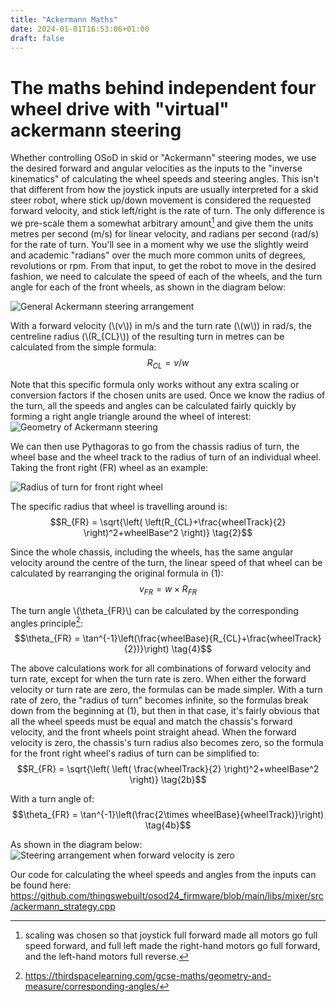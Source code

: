 ```yaml
---
title: "Ackermann Maths"
date: 2024-01-01T16:53:06+01:00
draft: false
---
```


# The maths behind independent four wheel drive with "virtual" ackermann steering

Whether controlling OSoD in skid or "Ackermann" steering modes, we use the desired forward and angular velocities as the inputs to the "inverse kinematics" of calculating the wheel speeds and steering angles. This isn't that different from how the joystick inputs are usually interpreted for a skid steer robot, where stick up/down movement is considered the requested forward velocity, and stick left/right is the rate of turn. The only difference is we pre-scale them a somewhat arbitrary amount[^1] and give them the units metres per second (m/s) for linear velocity, and radians per second (rad/s) for the rate of turn. You'll see in a moment why we use the slightly weird and academic "radians" over the much more common units of degrees, revolutions or rpm. From that input, to get the robot to move in the desired fashion, we need to calculate the speed of each of the wheels, and the turn angle for each of the front wheels, as shown in the diagram below:

![General Ackermann steering arrangement](ackermann1.PNG "General Ackermann steering arrangement")

With a forward velocity (\\(v\\)) in m/s and the turn rate (\\(w\\)) in rad/s, the centreline radius (\\(R_{CL}\\)) of the resulting turn in metres can be calculated from the simple formula:
$$R_{CL} = v/w \tag{1}$$

Note that this specific formula only works without any extra scaling or conversion factors if the chosen units are used. Once we know the radius of the turn, all the speeds and angles can be calculated fairly quickly by forming a right angle triangle around the wheel of interest:
![Geometry of Ackermann steering](ackermann2.PNG "Geometry of Ackermann steering")

We can then use Pythagoras to go from the chassis radius of turn, the wheel base and the wheel track to the radius of turn of an individual wheel. Taking the front right (FR) wheel as an example:

![Radius of turn for front right wheel](ackermann3.PNG "Radius of turn for front right wheel")

The specific radius that wheel is travelling around is:
$$R_{FR} = \sqrt{\left( \left(R_{CL}+\frac{wheelTrack}{2} \right)^2+wheelBase^2 \right)} \tag{2}$$

Since the whole chassis, including the wheels, has the same angular velocity around the centre of the turn, the linear speed of that wheel can be calculated by rearranging the original formula in (1):
$$v_{FR} = w\times R_{FR} \tag{3}$$

The turn angle \\(\theta_{FR}\\) can be calculated by the corresponding angles principle[^2]:
$$\theta_{FR} = \tan^{-1}\left(\frac{wheelBase}{R_{CL}+\frac{wheelTrack}{2})}\right) \tag{4}$$

The above calculations work for all combinations of forward velocity and turn rate, except for when the turn rate is zero. When either the forward velocity or turn rate are zero, the formulas can be made simpler. With a turn rate of zero, the "radius of turn" becomes infinite, so the formulas break down from the beginning at (1), but then in that case, it's fairly obvious that all the wheel speeds must be equal and match the chassis's forward velocity, and the front wheels point straight ahead. When the forward velocity is zero, the chassis's turn radius also becomes zero, so the formula for the front right wheel's radius of turn can be simplified to:
$$R_{FR} = \sqrt{\left( \left( \frac{wheelTrack}{2} \right)^2+wheelBase^2 \right)} \tag{2b}$$

With a turn angle of:
$$\theta_{FR} = \tan^{-1}\left(\frac{2\times wheelBase}{wheelTrack)}\right) \tag{4b}$$

As shown in the diagram below:
![Steering arrangement when forward velocity is zero](ackermann4.PNG "Steering arrangement when forward velocity is zero")

Our code for calculating the wheel speeds and angles from the inputs can be found here: https://github.com/thingswebuilt/osod24_firmware/blob/main/libs/mixer/src/ackermann_strategy.cpp


[^1]: scaling was chosen so that joystick full forward made all motors go full speed forward, and full left made the right-hand motors go full forward, and the left-hand motors full reverse.

[^2]: https://thirdspacelearning.com/gcse-maths/geometry-and-measure/corresponding-angles/